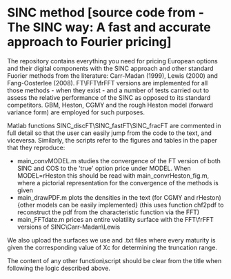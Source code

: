 # SINC method [source code from - The SINC way: A fast and accurate approach to Fourier pricing]

The repository contains everything you need for pricing European options and their digital components with the SINC approach and other standard Fuorier methods from the literature: Carr-Madan (1999), Lewis (2000) and Fang-Oosterlee (2008). FT\FFT\frFFT versions are implemented for all those methods - when they exist - and a number of tests carried out to assess the relative performance of the SINC as opposed to its standard competitors. GBM, Heston, CGMY and the rough Heston model (forward variance form) are employed for such purposes.

Matlab functions SINC_discFT\SINC_fastFT\SINC_fracFT are commented in full detail so that the user can easily jump from the code to the text, and viceversa. Similarly, the scripts refer to the figures and tables in the paper that they reproduce:
- main_convMODEL.m studies the convergence of the FT version of both SINC and COS to the 'true' option price under MODEL. When MODEL=rHeston this should be read with main_convrHeston_fig.m, where a pictorial representation for the convergence of the methods is given
- main_drawPDF.m   plots the densities in the text (for CGMY and rHeston) {other models can be easily implemented} (this uses function chf2pdf to reconstruct the pdf from the characteristic function via the FFT) 
- main_FFTdate.m   prices an entire volatility surface with the FFT\frFFT versions of SINC\Carr-Madan\Lewis

We also upload the surfaces we use and .txt files where every maturity is given the corresponding value of Xc for determining the truncation range.

The content of any other function\script should be clear from the title when following the logic described above.
